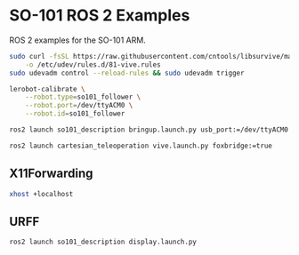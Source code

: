 # SO-101 ROS 2 Examples

ROS 2 examples for the SO-101 ARM.

```bash
sudo curl -fsSL https://raw.githubusercontent.com/cntools/libsurvive/master/useful_files/81-vive.rules \
    -o /etc/udev/rules.d/81-vive.rules
sudo udevadm control --reload-rules && sudo udevadm trigger
```

```bash
lerobot-calibrate \
    --robot.type=so101_follower \
    --robot.port=/dev/ttyACM0 \
    --robot.id=so101_follower
```

```bash
ros2 launch so101_description bringup.launch.py usb_port:=/dev/ttyACM0
```

```bash
ros2 launch cartesian_teleoperation vive.launch.py foxbridge:=true
```

## X11Forwarding

```bash
xhost +localhost
```

## URFF

```bash
ros2 launch so101_description display.launch.py
```